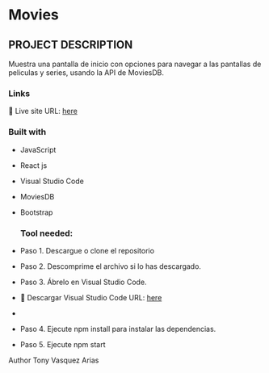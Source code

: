 # Movies

## PROJECT DESCRIPTION
 Muestra una pantalla de inicio con opciones para navegar a las pantallas de peliculas y series, usando la API de MoviesDB.

### Links
📌 Live site URL: [here](https://github.com/Tonyva002/movies)

### Built with

- JavaScript
  
- React js
  
- Visual Studio Code
  
- MoviesDB
  
- Bootstrap

  ### Tool needed:

- Paso 1. Descargue o clone el repositorio
  
- Paso 2. Descomprime el archivo si lo has descargado.
  
- Paso 3. Ábrelo en Visual Studio Code.
-  📌 Descargar Visual Studio Code URL: [here](https://visualstudio.microsoft.com/es/downloads/)
- 
- Paso 4. Ejecute npm install para instalar las dependencias.

- Paso 5. Ejecute npm start



Author
Tony Vasquez Arias

